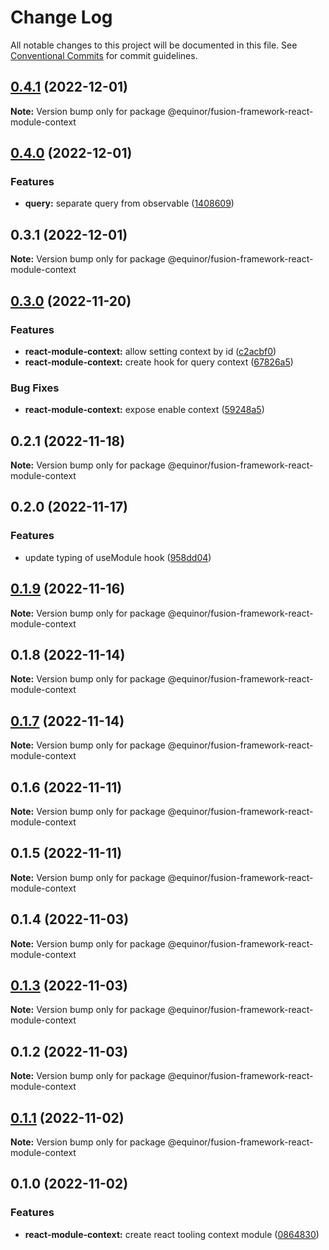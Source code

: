 # Change Log

All notable changes to this project will be documented in this file.
See [Conventional Commits](https://conventionalcommits.org) for commit guidelines.

## [0.4.1](https://github.com/equinor/fusion-framework/compare/@equinor/fusion-framework-react-module-context@0.4.0...@equinor/fusion-framework-react-module-context@0.4.1) (2022-12-01)

**Note:** Version bump only for package @equinor/fusion-framework-react-module-context

## [0.4.0](https://github.com/equinor/fusion-framework/compare/@equinor/fusion-framework-react-module-context@0.3.1...@equinor/fusion-framework-react-module-context@0.4.0) (2022-12-01)

### Features

-   **query:** separate query from observable ([1408609](https://github.com/equinor/fusion-framework/commit/140860976c3ee9430a30deebcc8b08da857e5772))

## 0.3.1 (2022-12-01)

**Note:** Version bump only for package @equinor/fusion-framework-react-module-context

## [0.3.0](https://github.com/equinor/fusion-framework/compare/@equinor/fusion-framework-react-module-context@0.2.1...@equinor/fusion-framework-react-module-context@0.3.0) (2022-11-20)

### Features

-   **react-module-context:** allow setting context by id ([c2acbf0](https://github.com/equinor/fusion-framework/commit/c2acbf0e1cb3fb8fd54f822ee76ff153851f2da7))
-   **react-module-context:** create hook for query context ([67826a5](https://github.com/equinor/fusion-framework/commit/67826a572d43bb36dd58869acf880f87959429d8))

### Bug Fixes

-   **react-module-context:** expose enable context ([59248a5](https://github.com/equinor/fusion-framework/commit/59248a52b1406ed2331b336c02a28a482e2d419f))

## 0.2.1 (2022-11-18)

**Note:** Version bump only for package @equinor/fusion-framework-react-module-context

## 0.2.0 (2022-11-17)

### Features

-   update typing of useModule hook ([958dd04](https://github.com/equinor/fusion-framework/commit/958dd0401667e9ebb1a51bced128ae43369cd6c4))

## [0.1.9](https://github.com/equinor/fusion-framework/compare/@equinor/fusion-framework-react-module-context@0.1.8...@equinor/fusion-framework-react-module-context@0.1.9) (2022-11-16)

**Note:** Version bump only for package @equinor/fusion-framework-react-module-context

## 0.1.8 (2022-11-14)

**Note:** Version bump only for package @equinor/fusion-framework-react-module-context

## [0.1.7](https://github.com/equinor/fusion-framework/compare/@equinor/fusion-framework-react-module-context@0.1.6...@equinor/fusion-framework-react-module-context@0.1.7) (2022-11-14)

**Note:** Version bump only for package @equinor/fusion-framework-react-module-context

## 0.1.6 (2022-11-11)

**Note:** Version bump only for package @equinor/fusion-framework-react-module-context

## 0.1.5 (2022-11-11)

**Note:** Version bump only for package @equinor/fusion-framework-react-module-context

## 0.1.4 (2022-11-03)

**Note:** Version bump only for package @equinor/fusion-framework-react-module-context

## [0.1.3](https://github.com/equinor/fusion-framework/compare/@equinor/fusion-framework-react-module-context@0.1.2...@equinor/fusion-framework-react-module-context@0.1.3) (2022-11-03)

**Note:** Version bump only for package @equinor/fusion-framework-react-module-context

## 0.1.2 (2022-11-03)

**Note:** Version bump only for package @equinor/fusion-framework-react-module-context

## [0.1.1](https://github.com/equinor/fusion-framework/compare/@equinor/fusion-framework-react-module-context@0.1.0...@equinor/fusion-framework-react-module-context@0.1.1) (2022-11-02)

**Note:** Version bump only for package @equinor/fusion-framework-react-module-context

## 0.1.0 (2022-11-02)

### Features

-   **react-module-context:** create react tooling context module ([0864830](https://github.com/equinor/fusion-framework/commit/086483008671d898b4ac901d8729bf700786ee6a))
